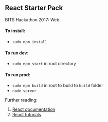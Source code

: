 ## React Starter Pack

BITS Hackathon 2017: Web.


#### To install:
- `sudo npm install`

#### To run dev:
- `sudo npm start` in root directory

#### To run prod:
- `sudo npm build` in root to build to `build` folder
- `node server`


Further reading:
1. [React documentation](https://reactjs.org/docs/hello-world.html)
2. [React tutorials](https://reactjs.org/tutorial/tutorial.html)
